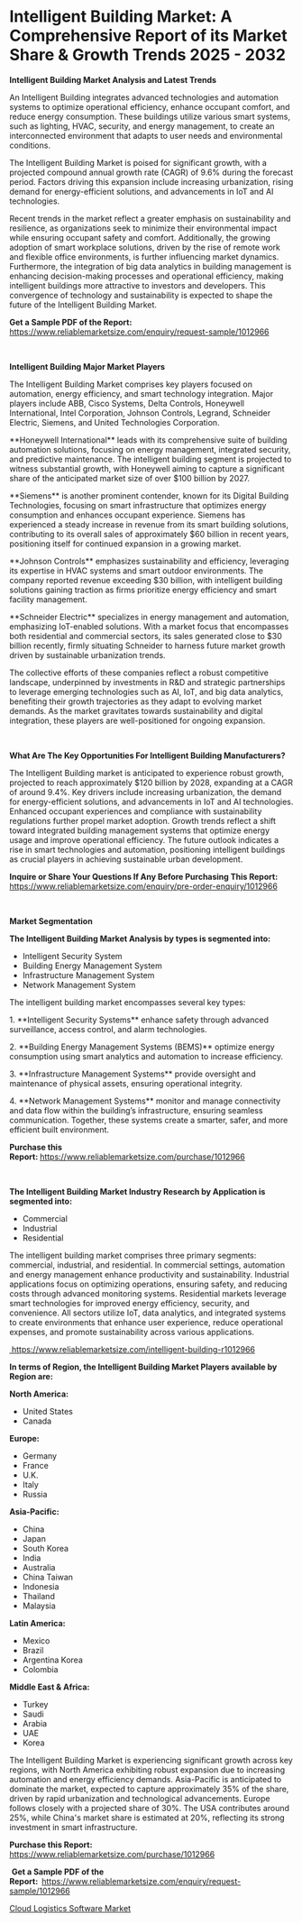 <p><h1>Intelligent Building Market: A Comprehensive Report of its Market Share & Growth Trends 2025 - 2032</h1></p><p><strong>Intelligent Building Market Analysis and Latest Trends</strong></p>
<p><p>An Intelligent Building integrates advanced technologies and automation systems to optimize operational efficiency, enhance occupant comfort, and reduce energy consumption. These buildings utilize various smart systems, such as lighting, HVAC, security, and energy management, to create an interconnected environment that adapts to user needs and environmental conditions. </p><p>The Intelligent Building Market is poised for significant growth, with a projected compound annual growth rate (CAGR) of 9.6% during the forecast period. Factors driving this expansion include increasing urbanization, rising demand for energy-efficient solutions, and advancements in IoT and AI technologies. </p><p>Recent trends in the market reflect a greater emphasis on sustainability and resilience, as organizations seek to minimize their environmental impact while ensuring occupant safety and comfort. Additionally, the growing adoption of smart workplace solutions, driven by the rise of remote work and flexible office environments, is further influencing market dynamics. Furthermore, the integration of big data analytics in building management is enhancing decision-making processes and operational efficiency, making intelligent buildings more attractive to investors and developers. This convergence of technology and sustainability is expected to shape the future of the Intelligent Building Market.</p></p>
<p><strong>Get a Sample PDF of the Report:&nbsp;</strong> <a href="https://www.reliablemarketsize.com/enquiry/request-sample/1012966?utm_campaign=2445&utm_medium=2&utm_source=Github&utm_content=ia&utm_term=06032025&utm_id=intelligent-building">https://www.reliablemarketsize.com/enquiry/request-sample/1012966</a></p>
<p>&nbsp;</p>
<p><strong>Intelligent Building Major Market Players</strong></p>
<p><p>The Intelligent Building Market comprises key players focused on automation, energy efficiency, and smart technology integration. Major players include ABB, Cisco Systems, Delta Controls, Honeywell International, Intel Corporation, Johnson Controls, Legrand, Schneider Electric, Siemens, and United Technologies Corporation.</p><p>**Honeywell International** leads with its comprehensive suite of building automation solutions, focusing on energy management, integrated security, and predictive maintenance. The intelligent building segment is projected to witness substantial growth, with Honeywell aiming to capture a significant share of the anticipated market size of over $100 billion by 2027.</p><p>**Siemens** is another prominent contender, known for its Digital Building Technologies, focusing on smart infrastructure that optimizes energy consumption and enhances occupant experience. Siemens has experienced a steady increase in revenue from its smart building solutions, contributing to its overall sales of approximately $60 billion in recent years, positioning itself for continued expansion in a growing market.</p><p>**Johnson Controls** emphasizes sustainability and efficiency, leveraging its expertise in HVAC systems and smart outdoor environments. The company reported revenue exceeding $30 billion, with intelligent building solutions gaining traction as firms prioritize energy efficiency and smart facility management.</p><p>**Schneider Electric** specializes in energy management and automation, emphasizing IoT-enabled solutions. With a market focus that encompasses both residential and commercial sectors, its sales generated close to $30 billion recently, firmly situating Schneider to harness future market growth driven by sustainable urbanization trends.</p><p>The collective efforts of these companies reflect a robust competitive landscape, underpinned by investments in R&D and strategic partnerships to leverage emerging technologies such as AI, IoT, and big data analytics, benefiting their growth trajectories as they adapt to evolving market demands. As the market gravitates towards sustainability and digital integration, these players are well-positioned for ongoing expansion.</p></p>
<p>&nbsp;</p>
<p><strong>What Are The Key Opportunities For Intelligent Building Manufacturers?</strong></p>
<p><p>The Intelligent Building market is anticipated to experience robust growth, projected to reach approximately $120 billion by 2028, expanding at a CAGR of around 9.4%. Key drivers include increasing urbanization, the demand for energy-efficient solutions, and advancements in IoT and AI technologies. Enhanced occupant experiences and compliance with sustainability regulations further propel market adoption. Growth trends reflect a shift toward integrated building management systems that optimize energy usage and improve operational efficiency. The future outlook indicates a rise in smart technologies and automation, positioning intelligent buildings as crucial players in achieving sustainable urban development.</p></p>
<p><strong>Inquire or Share Your Questions If Any Before Purchasing This Report:</strong> <a href="https://www.reliablemarketsize.com/enquiry/pre-order-enquiry/1012966?utm_campaign=2445&utm_medium=2&utm_source=Github&utm_content=ia&utm_term=06032025&utm_id=intelligent-building">https://www.reliablemarketsize.com/enquiry/pre-order-enquiry/1012966</a></p>
<p>&nbsp;</p>
<p><strong>Market Segmentation</strong></p>
<p><strong>The Intelligent Building Market Analysis by types is segmented into:</strong></p>
<p><ul><li>Intelligent Security System</li><li>Building Energy Management System</li><li>Infrastructure Management System</li><li>Network Management System</li></ul></p>
<p><p>The intelligent building market encompasses several key types: </p><p>1. **Intelligent Security Systems** enhance safety through advanced surveillance, access control, and alarm technologies.</p><p>2. **Building Energy Management Systems (BEMS)** optimize energy consumption using smart analytics and automation to increase efficiency.</p><p>3. **Infrastructure Management Systems** provide oversight and maintenance of physical assets, ensuring operational integrity.</p><p>4. **Network Management Systems** monitor and manage connectivity and data flow within the building’s infrastructure, ensuring seamless communication. Together, these systems create a smarter, safer, and more efficient built environment.</p></p>
<p><strong>Purchase this Report:&nbsp;</strong><a href="https://www.reliablemarketsize.com/purchase/1012966?utm_campaign=2445&utm_medium=2&utm_source=Github&utm_content=ia&utm_term=06032025&utm_id=intelligent-building">https://www.reliablemarketsize.com/purchase/1012966</a></p>
<p>&nbsp;</p>
<p><strong>The Intelligent Building Market Industry Research by Application is segmented into:</strong></p>
<p><ul><li>Commercial</li><li>Industrial</li><li>Residential</li></ul></p>
<p><p>The intelligent building market comprises three primary segments: commercial, industrial, and residential. In commercial settings, automation and energy management enhance productivity and sustainability. Industrial applications focus on optimizing operations, ensuring safety, and reducing costs through advanced monitoring systems. Residential markets leverage smart technologies for improved energy efficiency, security, and convenience. All sectors utilize IoT, data analytics, and integrated systems to create environments that enhance user experience, reduce operational expenses, and promote sustainability across various applications.</p></p>
<p><a href="https://www.reliablemarketsize.com/intelligent-building-r1012966?utm_campaign=2445&utm_medium=2&utm_source=Github&utm_content=ia&utm_term=06032025&utm_id=intelligent-building">&nbsp;https://www.reliablemarketsize.com/intelligent-building-r1012966</a></p>
<p><strong>In terms of Region, the Intelligent Building Market Players available by Region are:</strong></p>
<p>
    <p> <strong> North America: </strong>
        <ul>
            <li>United States</li>
            <li>Canada</li>
        </ul>
        </p> 
    <p> <strong> Europe: </strong>
        <ul>
            <li>Germany</li>
            <li>France</li>
            <li>U.K.</li>
            <li>Italy</li>
            <li>Russia</li>
        </ul>
        </p> 
    <p> <strong> Asia-Pacific: </strong>
        <ul>
            <li>China</li>
            <li>Japan</li>
            <li>South Korea</li>
            <li>India</li>
            <li>Australia</li>
            <li>China Taiwan</li>
            <li>Indonesia</li>
            <li>Thailand</li>
            <li>Malaysia</li>
        </ul>
        </p> 
    <p> <strong> Latin America: </strong>
        <ul>
            <li>Mexico</li>
            <li>Brazil</li>
            <li>Argentina Korea</li>
            <li>Colombia</li>
        </ul>
        </p> 
    <p> <strong> Middle East & Africa: </strong>
        <ul>
            <li>Turkey</li>
            <li>Saudi</li>
            <li>Arabia</li>
            <li>UAE</li>
            <li>Korea</li>
        </ul>
    </p>
    </p>
<p><p>The Intelligent Building Market is experiencing significant growth across key regions, with North America exhibiting robust expansion due to increasing automation and energy efficiency demands. Asia-Pacific is anticipated to dominate the market, expected to capture approximately 35% of the share, driven by rapid urbanization and technological advancements. Europe follows closely with a projected share of 30%. The USA contributes around 25%, while China's market share is estimated at 20%, reflecting its strong investment in smart infrastructure. </p></p>
<p><strong>Purchase this Report: </strong><a href="https://www.reliablemarketsize.com/purchase/1012966?utm_campaign=2445&utm_medium=2&utm_source=Github&utm_content=ia&utm_term=06032025&utm_id=intelligent-building">https://www.reliablemarketsize.com/purchase/1012966</a></p>
<p>&nbsp;<strong>Get a Sample PDF of the Report:&nbsp;&nbsp;</strong><a href="https://www.reliablemarketsize.com/enquiry/request-sample/1012966?utm_campaign=2445&utm_medium=2&utm_source=Github&utm_content=ia&utm_term=06032025&utm_id=intelligent-building">https://www.reliablemarketsize.com/enquiry/request-sample/1012966</a></p>
<p><strong></strong></p>
<p><p><a href="https://github.com/leopardmicheal7019/Market-Research-Report-List-1/blob/main/cloud-logistics-software-market.md?utm_campaign=2445&utm_medium=2&utm_source=Github&utm_content=ia&utm_term=06032025&utm_id=intelligent-building">Cloud Logistics Software Market</a></p></p>